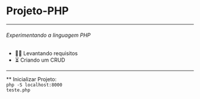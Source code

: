 <h1> Projeto-PHP </h1>
 
-----------------------

<h6> Experimentando a linguagem PHP </h6>
 
 - 👨‍💻 Levantando requisitos
 - ⏳ Criando um CRUD

-----------------------

** Inicializar Projeto:<br>
<code>php -S localhost:8000 teste.php</code>
